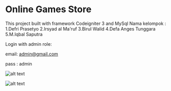 # Online Games Store

This project built with framework Codeigniter 3 and MySql
 Nama kelompok : 1.Defri Prasetyo
                 2.Irsyad al Ma'ruf
                 3.Birul Walid
                 4.Defa Anges Tunggara
                 5.M.Iqbal Saputra

Login with admin role:


email: admin@gmail.com


pass : admin

![alt text](https://github.com/deffriiii/gstore) 

![alt text](https://github.com/deffriiii/online-games-store/blob/master/capture-2.png?raw=true) 
